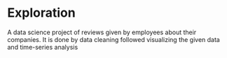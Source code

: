 # Exploration
A data science project of reviews given by employees about their companies. It is done by data cleaning followed visualizing the given data and time-series analysis 
